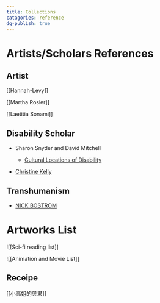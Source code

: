 ```yaml
---
title: Collections
catagories: reference
dg-publish: true
---
```


# Artists/Scholars References

## Artist
 [[Hannah-Levy]] 
 
[[Martha Rosler]]

[[Laetitia Sonami]]
## Disability Scholar

+ Sharon Snyder and David Mitchell
    + [Cultural Locations of Disability](https://press.uchicago.edu/ucp/books/book/chicago/C/bo3533856.html)

+ [Christine Kelly](https://dfresearch.ca/christinekelly/)

## Transhumanism

+ [NICK BOSTROM](https://nickbostrom.com/ethics/values)

# Artworks List

![[Sci-fi reading list]]

![[Animation and Movie List]]

## Receipe

[[小高姐的贝果]]